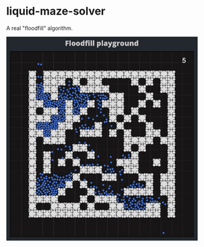 # liquid-maze-solver
A real "floodfill" algorithm.

<p align="center"><img src="doc/screenshot.jpg" alt="example" width="600"/></p>
